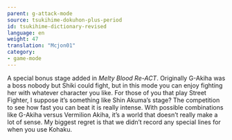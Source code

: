 ```yaml
---
parent: g-attack-mode
source: tsukihime-dokuhon-plus-period
id: tsukihime-dictionary-revised
language: en
weight: 47
translation: "Mcjon01"
category:
- game-mode
---
```


A special bonus stage added in *Melty Blood Re-ACT*. Originally G-Akiha was a boss nobody but Shiki could fight, but in this mode you can enjoy fighting her with whatever character you like. For those of you that play Street Fighter, I suppose it’s something like Shin Akuma’s stage? The competition to see how fast you can beat it is really intense.
With possible combinations like G-Akiha versus Vermilion Akiha, it’s a world that doesn’t really make a lot of sense. My biggest regret is that we didn’t record any special lines for when you use Kohaku.
